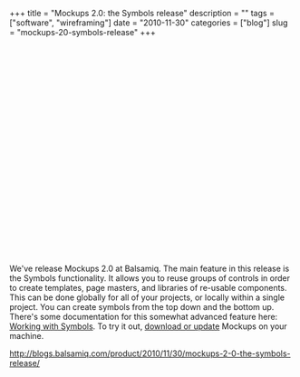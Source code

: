 +++
title = "Mockups 2.0: the Symbols release"
description = ""
tags = ["software", "wireframing"]
date = "2010-11-30"
categories = ["blog"]
slug = "mockups-20-symbols-release"
+++



  <div class="video">
<object width="610" height="372"><param name="movie" value="http://www.youtube.com/v/ATh-V_RvIB8&amp;hl=en_US&amp;feature=player_embedded&amp;version=3"></param><param name="allowFullScreen" value="true"></param><param name="allowScriptAccess" value="always"></param><embed src="http://www.youtube.com/v/ATh-V_RvIB8&amp;hl=en_US&amp;feature=player_embedded&amp;version=3" type="application/x-shockwave-flash" allowfullscreen="true" allowScriptAccess="always" width="610" height="372"></embed></object></div>
<p>We've release Mockups 2.0 at Balsamiq. The main feature in this release is the Symbols functionality. It allows you to reuse groups of controls in order to create templates, page masters, and libraries of re-usable components. This can be done globally for all of your projects, or locally within a single project. You can create symbols from the top down and the bottom up. There's some documentation for this somewhat advanced feature here: <a href="http://balsamiq.com/support/documentation/symbols">Working with Symbols</a>. To try it out, <a href="http://balsamiq.com/download">download or update</a> Mockups on your machine.</p>
    
  <a href="http://blogs.balsamiq.com/product/2010/11/30/mockups-2-0-the-symbols-release/">http://blogs.balsamiq.com/product/2010/11/30/mockups-2-0-the-symbols-release/</a>
